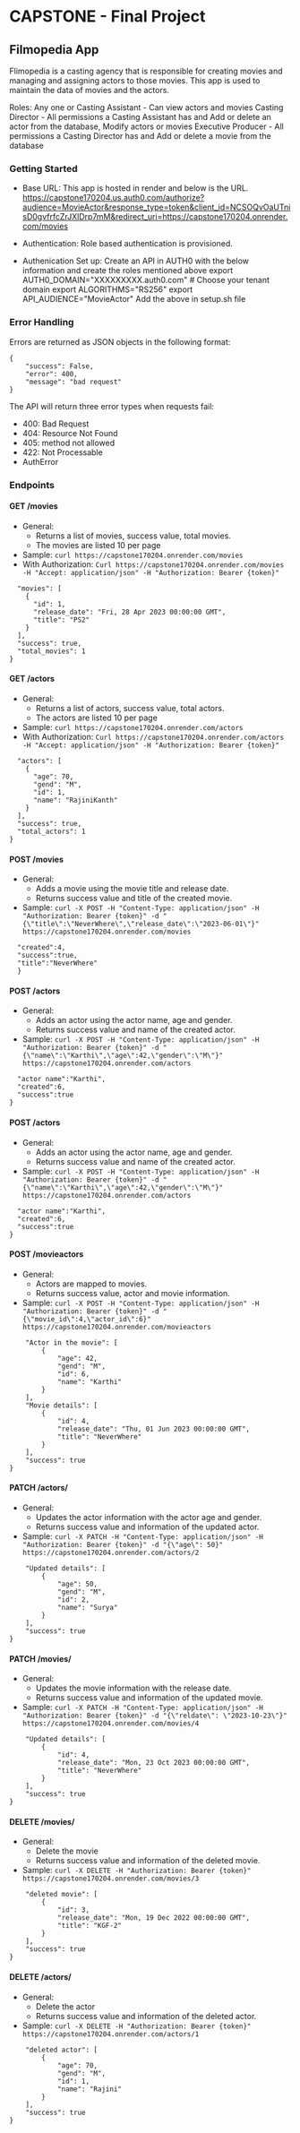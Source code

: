 # CAPSTONE - Final Project

## Filmopedia App

Flimopedia is a casting agency that is responsible for creating movies and managing and assigning actors to those movies. This app is used to maintain the data of movies and the actors.

Roles:
Any one or Casting Assistant - Can view actors and movies
Casting Director - All permissions a Casting Assistant has and Add or delete an actor from the database, Modify actors or movies
Executive Producer - All permissions a Casting Director has and Add or delete a movie from the database

### Getting Started
- Base URL: This app is hosted in render and below is the URL.
https://capstone170204.us.auth0.com/authorize?audience=MovieActor&response_type=token&client_id=NCSOQvOaUTnisD0gvfrfcZrJXlDrp7mM&redirect_uri=https://capstone170204.onrender.com/movies

- Authentication: Role based authentication is provisioned.
- Authenication Set up:
  Create an API in AUTH0 with the below information and create the roles mentioned above
    export AUTH0_DOMAIN="XXXXXXXXX.auth0.com" # Choose your tenant domain
    export ALGORITHMS="RS256"
    export API_AUDIENCE="MovieActor"
  Add the above in setup.sh file

### Error Handling
Errors are returned as JSON objects in the following format:
```
{
    "success": False, 
    "error": 400,
    "message": "bad request"
}
```
The API will return three error types when requests fail:
- 400: Bad Request
- 404: Resource Not Found
- 405: method not allowed
- 422: Not Processable 
- AuthError 

### Endpoints 
#### GET /movies
- General:
    - Returns a list of movies, success value, total movies.
    - The movies are listed 10 per page
- Sample: `curl https://capstone170204.onrender.com/movies`
- With Authorization: `Curl https://capstone170204.onrender.com/movies -H "Accept: application/json" -H "Authorization: Bearer {token}"`

``` {
  "movies": [
    {
      "id": 1,
      "release_date": "Fri, 28 Apr 2023 00:00:00 GMT",
      "title": "PS2"
    }
  ],
  "success": true,
  "total_movies": 1
}
```

#### GET /actors
- General:
    - Returns a list of actors, success value, total actors.
    - The actors are listed 10 per page
- Sample: `curl https://capstone170204.onrender.com/actors`
- With Authorization: `Curl https://capstone170204.onrender.com/actors -H "Accept: application/json" -H "Authorization: Bearer {token}"`

``` {
  "actors": [
    {
      "age": 70,
      "gend": "M",
      "id": 1,
      "name": "RajiniKanth"
    }
  ],
  "success": true,
  "total_actors": 1
}
```
#### POST /movies

- General:
    - Adds a movie using the movie title and release date.
    - Returns success value and title of the created movie.
- Sample: `curl -X POST -H "Content-Type: application/json" -H "Authorization: Bearer {token}" -d "{\"title\":\"NeverWhere\",\"release_date\":\"2023-06-01\"}" https://capstone170204.onrender.com/movies`

```{
  "created":4,
  "success":true,
  "title":"NeverWhere"
  }
```
#### POST /actors

- General:
    - Adds an actor using the actor name, age and gender.
    - Returns success value and name of the created actor.
- Sample: `curl -X POST -H "Content-Type: application/json" -H "Authorization: Bearer {token}" -d "{\"name\":\"Karthi\",\"age\":42,\"gender\":\"M\"}" https://capstone170204.onrender.com/actors`

```{
  "actor name":"Karthi",
  "created":6,
  "success":true
}
```
#### POST /actors

- General:
    - Adds an actor using the actor name, age and gender.
    - Returns success value and name of the created actor.
- Sample: `curl -X POST -H "Content-Type: application/json" -H "Authorization: Bearer {token}" -d "{\"name\":\"Karthi\",\"age\":42,\"gender\":\"M\"}" https://capstone170204.onrender.com/actors`

```{
  "actor name":"Karthi",
  "created":6,
  "success":true
}
```
#### POST /movieactors

- General:
    - Actors are mapped to movies.
    - Returns success value, actor and movie information.
- Sample: `curl -X POST -H "Content-Type: application/json" -H "Authorization: Bearer {token}" -d "{\"movie_id\":4,\"actor_id\":6}" https://capstone170204.onrender.com/movieactors`

```{
    "Actor in the movie": [
        {
            "age": 42,
            "gend": "M",
            "id": 6,
            "name": "Karthi"
        }
    ],
    "Movie details": [
        {
            "id": 4,
            "release_date": "Thu, 01 Jun 2023 00:00:00 GMT",
            "title": "NeverWhere"
        }
    ],
    "success": true
}
```
#### PATCH /actors/<actor-id>

- General:
    - Updates the actor information with the actor age and gender.
    - Returns success value and information of the updated actor.
- Sample: `curl -X PATCH -H "Content-Type: application/json" -H "Authorization: Bearer {token}" -d "{\"age\": 50}" https://capstone170204.onrender.com/actors/2`

```{
    "Updated details": [
        {
            "age": 50,
            "gend": "M",
            "id": 2,
            "name": "Surya"
        }
    ],
    "success": true
}
```
#### PATCH /movies/<movie-id>

- General:
    - Updates the movie information with the release date.
    - Returns success value and information of the updated movie.
- Sample: `curl -X PATCH -H "Content-Type: application/json" -H "Authorization: Bearer {token}" -d "{\"reldate\": \"2023-10-23\"}" https://capstone170204.onrender.com/movies/4`

```{
    "Updated details": [
        {
            "id": 4,
            "release_date": "Mon, 23 Oct 2023 00:00:00 GMT",
            "title": "NeverWhere"
        }
    ],
    "success": true
}
```
#### DELETE /movies/<movie-id>

- General:
    - Delete the movie 
    - Returns success value and information of the deleted movie.
- Sample: `curl -X DELETE -H "Authorization: Bearer {token}" https://capstone170204.onrender.com/movies/3`

```{
    "deleted movie": [
        {
            "id": 3,
            "release_date": "Mon, 19 Dec 2022 00:00:00 GMT",
            "title": "KGF-2"
        }
    ],
    "success": true
}
```
#### DELETE /actors/<actor-id>

- General:
    - Delete the actor 
    - Returns success value and information of the deleted actor.
- Sample: `curl -X DELETE -H "Authorization: Bearer {token}" https://capstone170204.onrender.com/actors/1`

```{
    "deleted actor": [
        {
            "age": 70,
            "gend": "M",
            "id": 1,
            "name": "Rajini"
        }
    ],
    "success": true
}
```